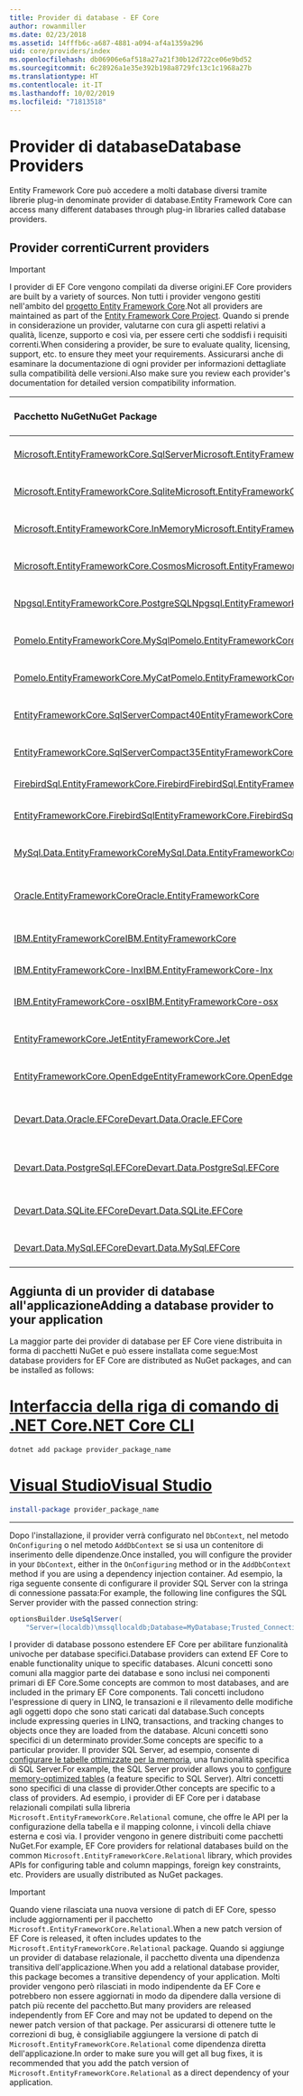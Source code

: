 ```yaml
---
title: Provider di database - EF Core
author: rowanmiller
ms.date: 02/23/2018
ms.assetid: 14fffb6c-a687-4881-a094-af4a1359a296
uid: core/providers/index
ms.openlocfilehash: db06906e6af518a27a21f30b12d722ce06e9bd52
ms.sourcegitcommit: 6c28926a1e35e392b198a8729fc13c1c1968a27b
ms.translationtype: HT
ms.contentlocale: it-IT
ms.lasthandoff: 10/02/2019
ms.locfileid: "71813518"
---
```

# <a name="database-providers"></a><span data-ttu-id="1d4b0-102">Provider di database</span><span class="sxs-lookup"><span data-stu-id="1d4b0-102">Database Providers</span></span>

<span data-ttu-id="1d4b0-103">Entity Framework Core può accedere a molti database diversi tramite librerie plug-in denominate provider di database.</span><span class="sxs-lookup"><span data-stu-id="1d4b0-103">Entity Framework Core can access many different databases through plug-in libraries called database providers.</span></span>

## <a name="current-providers"></a><span data-ttu-id="1d4b0-104">Provider correnti</span><span class="sxs-lookup"><span data-stu-id="1d4b0-104">Current providers</span></span>
> [!IMPORTANT]  
> <span data-ttu-id="1d4b0-105">I provider di EF Core vengono compilati da diverse origini.</span><span class="sxs-lookup"><span data-stu-id="1d4b0-105">EF Core providers are built by a variety of sources.</span></span> <span data-ttu-id="1d4b0-106">Non tutti i provider vengono gestiti nell'ambito del [progetto Entity Framework Core](https://github.com/aspnet/EntityFrameworkCore).</span><span class="sxs-lookup"><span data-stu-id="1d4b0-106">Not all providers are maintained as part of the [Entity Framework Core Project](https://github.com/aspnet/EntityFrameworkCore).</span></span> <span data-ttu-id="1d4b0-107">Quando si prende in considerazione un provider, valutarne con cura gli aspetti relativi a qualità, licenze, supporto e così via, per essere certi che soddisfi i requisiti correnti.</span><span class="sxs-lookup"><span data-stu-id="1d4b0-107">When considering a provider, be sure to evaluate quality, licensing, support, etc. to ensure they meet your requirements.</span></span> <span data-ttu-id="1d4b0-108">Assicurarsi anche di esaminare la documentazione di ogni provider per informazioni dettagliate sulla compatibilità delle versioni.</span><span class="sxs-lookup"><span data-stu-id="1d4b0-108">Also make sure you review each provider's documentation for detailed version compatibility information.</span></span>

| <span data-ttu-id="1d4b0-109">Pacchetto NuGet</span><span class="sxs-lookup"><span data-stu-id="1d4b0-109">NuGet Package</span></span>                                                                                                        | <span data-ttu-id="1d4b0-110">Motori di database supportati</span><span class="sxs-lookup"><span data-stu-id="1d4b0-110">Supported database engines</span></span> | <span data-ttu-id="1d4b0-111">Gestore / fornitore</span><span class="sxs-lookup"><span data-stu-id="1d4b0-111">Maintainer / Vendor</span></span>                                                           | <span data-ttu-id="1d4b0-112">Note / requisiti</span><span class="sxs-lookup"><span data-stu-id="1d4b0-112">Notes / Requirements</span></span> | <span data-ttu-id="1d4b0-113">Collegamenti utili</span><span class="sxs-lookup"><span data-stu-id="1d4b0-113">Useful links</span></span>                                                                                                                                                                                       |
|:---------------------------------------------------------------------------------------------------------------------|:---------------------------|:------------------------------------------------------------------------------|:---------------------|:---------------------------------------------------------------------------------------------------------------------------------------------------------------------------------------------------|
| [<span data-ttu-id="1d4b0-114">Microsoft.EntityFrameworkCore.SqlServer</span><span class="sxs-lookup"><span data-stu-id="1d4b0-114">Microsoft.EntityFrameworkCore.SqlServer</span></span>](https://www.nuget.org/packages/Microsoft.EntityFrameworkCore.SqlServer)    | <span data-ttu-id="1d4b0-115">SQL Server 2012 e versioni successive</span><span class="sxs-lookup"><span data-stu-id="1d4b0-115">SQL Server 2012 onwards</span></span>    | <span data-ttu-id="1d4b0-116">[Progetto EF Core](https://github.com/aspnet/EntityFrameworkCore/) (Microsoft)</span><span class="sxs-lookup"><span data-stu-id="1d4b0-116">[EF Core Project](https://github.com/aspnet/EntityFrameworkCore/) (Microsoft)</span></span> |                      | [<span data-ttu-id="1d4b0-117">docs</span><span class="sxs-lookup"><span data-stu-id="1d4b0-117">docs</span></span>](xref:core/providers/sql-server/index)                                                                                                                                                       |
| [<span data-ttu-id="1d4b0-118">Microsoft.EntityFrameworkCore.Sqlite</span><span class="sxs-lookup"><span data-stu-id="1d4b0-118">Microsoft.EntityFrameworkCore.Sqlite</span></span>](https://www.nuget.org/packages/Microsoft.EntityFrameworkCore.Sqlite)          | <span data-ttu-id="1d4b0-119">SQLite 3.7 e versioni successive</span><span class="sxs-lookup"><span data-stu-id="1d4b0-119">SQLite 3.7 onwards</span></span>         | <span data-ttu-id="1d4b0-120">[Progetto EF Core](https://github.com/aspnet/EntityFrameworkCore/) (Microsoft)</span><span class="sxs-lookup"><span data-stu-id="1d4b0-120">[EF Core Project](https://github.com/aspnet/EntityFrameworkCore/) (Microsoft)</span></span> |                      | [<span data-ttu-id="1d4b0-121">docs</span><span class="sxs-lookup"><span data-stu-id="1d4b0-121">docs</span></span>](xref:core/providers/sqlite/index)                                                                                                                                                           |
| [<span data-ttu-id="1d4b0-122">Microsoft.EntityFrameworkCore.InMemory</span><span class="sxs-lookup"><span data-stu-id="1d4b0-122">Microsoft.EntityFrameworkCore.InMemory</span></span>](https://www.nuget.org/packages/Microsoft.EntityFrameworkCore.InMemory)      | <span data-ttu-id="1d4b0-123">Database in memoria EF Core</span><span class="sxs-lookup"><span data-stu-id="1d4b0-123">EF Core in-memory database</span></span> | <span data-ttu-id="1d4b0-124">[Progetto EF Core](https://github.com/aspnet/EntityFrameworkCore/) (Microsoft)</span><span class="sxs-lookup"><span data-stu-id="1d4b0-124">[EF Core Project](https://github.com/aspnet/EntityFrameworkCore/) (Microsoft)</span></span> | <span data-ttu-id="1d4b0-125">Solo per test</span><span class="sxs-lookup"><span data-stu-id="1d4b0-125">For testing only</span></span>     | [<span data-ttu-id="1d4b0-126">docs</span><span class="sxs-lookup"><span data-stu-id="1d4b0-126">docs</span></span>](xref:core/providers/in-memory/index)                                                                                                                                                        |
| [<span data-ttu-id="1d4b0-127">Microsoft.EntityFrameworkCore.Cosmos</span><span class="sxs-lookup"><span data-stu-id="1d4b0-127">Microsoft.EntityFrameworkCore.Cosmos</span></span>](https://www.nuget.org/packages/Microsoft.EntityFrameworkCore.Cosmos)          | <span data-ttu-id="1d4b0-128">API SQL di Azure Cosmos DB</span><span class="sxs-lookup"><span data-stu-id="1d4b0-128">Azure Cosmos DB SQL API</span></span>    | <span data-ttu-id="1d4b0-129">[Progetto EF Core](https://github.com/aspnet/EntityFrameworkCore/) (Microsoft)</span><span class="sxs-lookup"><span data-stu-id="1d4b0-129">[EF Core Project](https://github.com/aspnet/EntityFrameworkCore/) (Microsoft)</span></span> |                      | [<span data-ttu-id="1d4b0-130">docs</span><span class="sxs-lookup"><span data-stu-id="1d4b0-130">docs</span></span>](xref:core/providers/cosmos/index)                                                                                         |
| [<span data-ttu-id="1d4b0-131">Npgsql.EntityFrameworkCore.PostgreSQL</span><span class="sxs-lookup"><span data-stu-id="1d4b0-131">Npgsql.EntityFrameworkCore.PostgreSQL</span></span>](https://www.nuget.org/packages/Npgsql.EntityFrameworkCore.PostgreSQL)        | <span data-ttu-id="1d4b0-132">PostgreSQL</span><span class="sxs-lookup"><span data-stu-id="1d4b0-132">PostgreSQL</span></span>                 | [<span data-ttu-id="1d4b0-133">Team di sviluppo Npgsql</span><span class="sxs-lookup"><span data-stu-id="1d4b0-133">Npgsql Development Team</span></span>](https://github.com/npgsql)                          |                      | [<span data-ttu-id="1d4b0-134">docs</span><span class="sxs-lookup"><span data-stu-id="1d4b0-134">docs</span></span>](http://www.npgsql.org/efcore/index.html)                                                                                                                                                    |
| [<span data-ttu-id="1d4b0-135">Pomelo.EntityFrameworkCore.MySql</span><span class="sxs-lookup"><span data-stu-id="1d4b0-135">Pomelo.EntityFrameworkCore.MySql</span></span>](https://www.nuget.org/packages/Pomelo.EntityFrameworkCore.MySql)                  | <span data-ttu-id="1d4b0-136">MySQL, MariaDB</span><span class="sxs-lookup"><span data-stu-id="1d4b0-136">MySQL, MariaDB</span></span>             | [<span data-ttu-id="1d4b0-137">Progetto Pomelo Foundation</span><span class="sxs-lookup"><span data-stu-id="1d4b0-137">Pomelo Foundation Project</span></span>](https://github.com/PomeloFoundation)              |                      | [<span data-ttu-id="1d4b0-138">leggimi</span><span class="sxs-lookup"><span data-stu-id="1d4b0-138">readme</span></span>](https://github.com/PomeloFoundation/Pomelo.EntityFrameworkCore.MySql/blob/master/README.md)                                                                                               |
| [<span data-ttu-id="1d4b0-139">Pomelo.EntityFrameworkCore.MyCat</span><span class="sxs-lookup"><span data-stu-id="1d4b0-139">Pomelo.EntityFrameworkCore.MyCat</span></span>](https://www.nuget.org/packages/Pomelo.EntityFrameworkCore.MyCat)                  | <span data-ttu-id="1d4b0-140">Server MyCAT</span><span class="sxs-lookup"><span data-stu-id="1d4b0-140">MyCAT Server</span></span>               | [<span data-ttu-id="1d4b0-141">Progetto Pomelo Foundation</span><span class="sxs-lookup"><span data-stu-id="1d4b0-141">Pomelo Foundation Project</span></span>](https://github.com/PomeloFoundation)              | <span data-ttu-id="1d4b0-142">Solo versione preliminare</span><span class="sxs-lookup"><span data-stu-id="1d4b0-142">Prerelease only</span></span>      | [<span data-ttu-id="1d4b0-143">leggimi</span><span class="sxs-lookup"><span data-stu-id="1d4b0-143">readme</span></span>](https://github.com/PomeloFoundation/Pomelo.EntityFrameworkCore.MyCat/blob/master/README.md)                                                                                               |
| [<span data-ttu-id="1d4b0-144">EntityFrameworkCore.SqlServerCompact40</span><span class="sxs-lookup"><span data-stu-id="1d4b0-144">EntityFrameworkCore.SqlServerCompact40</span></span>](https://www.nuget.org/packages/EntityFrameworkCore.SqlServerCompact40)      | <span data-ttu-id="1d4b0-145">SQL Server Compact 4.0</span><span class="sxs-lookup"><span data-stu-id="1d4b0-145">SQL Server Compact 4.0</span></span>     | [<span data-ttu-id="1d4b0-146">Erik Ejlskov Jensen</span><span class="sxs-lookup"><span data-stu-id="1d4b0-146">Erik Ejlskov Jensen</span></span>](https://github.com/ErikEJ/)                             | <span data-ttu-id="1d4b0-147">.NET Framework</span><span class="sxs-lookup"><span data-stu-id="1d4b0-147">.NET Framework</span></span>       | [<span data-ttu-id="1d4b0-148">wiki</span><span class="sxs-lookup"><span data-stu-id="1d4b0-148">wiki</span></span>](https://github.com/ErikEJ/EntityFramework.SqlServerCompact/wiki/Using-EF-Core-with-SQL-Server-Compact-in-Traditional-.NET-Applications)                                                     |
| [<span data-ttu-id="1d4b0-149">EntityFrameworkCore.SqlServerCompact35</span><span class="sxs-lookup"><span data-stu-id="1d4b0-149">EntityFrameworkCore.SqlServerCompact35</span></span>](https://www.nuget.org/packages/EntityFrameworkCore.SqlServerCompact35)      | <span data-ttu-id="1d4b0-150">SQL Server Compact 3.5</span><span class="sxs-lookup"><span data-stu-id="1d4b0-150">SQL Server Compact 3.5</span></span>     | [<span data-ttu-id="1d4b0-151">Erik Ejlskov Jensen</span><span class="sxs-lookup"><span data-stu-id="1d4b0-151">Erik Ejlskov Jensen</span></span>](https://github.com/ErikEJ/)                             | <span data-ttu-id="1d4b0-152">.NET Framework</span><span class="sxs-lookup"><span data-stu-id="1d4b0-152">.NET Framework</span></span>       | [<span data-ttu-id="1d4b0-153">wiki</span><span class="sxs-lookup"><span data-stu-id="1d4b0-153">wiki</span></span>](https://github.com/ErikEJ/EntityFramework.SqlServerCompact/wiki/Using-EF-Core-with-SQL-Server-Compact-in-Traditional-.NET-Applications)                                                     |
| [<span data-ttu-id="1d4b0-154">FirebirdSql.EntityFrameworkCore.Firebird</span><span class="sxs-lookup"><span data-stu-id="1d4b0-154">FirebirdSql.EntityFrameworkCore.Firebird</span></span>](https://www.nuget.org/packages/FirebirdSql.EntityFrameworkCore.Firebird/) | <span data-ttu-id="1d4b0-155">Firebird 2.5 e 3.x</span><span class="sxs-lookup"><span data-stu-id="1d4b0-155">Firebird 2.5 and 3.x</span></span>       | [<span data-ttu-id="1d4b0-156">Jiří Činčura</span><span class="sxs-lookup"><span data-stu-id="1d4b0-156">Jiří Činčura</span></span>](https://github.com/cincuranet)                                 |                      | [<span data-ttu-id="1d4b0-157">docs</span><span class="sxs-lookup"><span data-stu-id="1d4b0-157">docs</span></span>](https://github.com/cincuranet/FirebirdSql.Data.FirebirdClient/blob/master/Provider/docs/entity-framework-core.md)                                                                           |
| [<span data-ttu-id="1d4b0-158">EntityFrameworkCore.FirebirdSql</span><span class="sxs-lookup"><span data-stu-id="1d4b0-158">EntityFrameworkCore.FirebirdSql</span></span>](https://www.nuget.org/packages/EntityFrameworkCore.FirebirdSql/)                   | <span data-ttu-id="1d4b0-159">Firebird 2.5 e 3.x</span><span class="sxs-lookup"><span data-stu-id="1d4b0-159">Firebird 2.5 and 3.x</span></span>       | [<span data-ttu-id="1d4b0-160">Rafael Almeida</span><span class="sxs-lookup"><span data-stu-id="1d4b0-160">Rafael Almeida</span></span>](https://github.com/ralmsdeveloper)                           |                      | [<span data-ttu-id="1d4b0-161">wiki</span><span class="sxs-lookup"><span data-stu-id="1d4b0-161">wiki</span></span>](https://github.com/ralmsdeveloper/EntityFrameworkCore.FirebirdSQL/wiki)                                                                                                                     |
| [<span data-ttu-id="1d4b0-162">MySql.Data.EntityFrameworkCore</span><span class="sxs-lookup"><span data-stu-id="1d4b0-162">MySql.Data.EntityFrameworkCore</span></span>](https://www.nuget.org/packages/MySql.Data.EntityFrameworkCore)                      | <span data-ttu-id="1d4b0-163">MySQL</span><span class="sxs-lookup"><span data-stu-id="1d4b0-163">MySQL</span></span>                      | <span data-ttu-id="1d4b0-164">[Progetto MySQL](http://dev.mysql.com) (Oracle)</span><span class="sxs-lookup"><span data-stu-id="1d4b0-164">[MySQL project](http://dev.mysql.com) (Oracle)</span></span>                                |                      | [<span data-ttu-id="1d4b0-165">docs</span><span class="sxs-lookup"><span data-stu-id="1d4b0-165">docs</span></span>](https://dev.mysql.com/doc/connector-net/en/connector-net-entityframework-core.html)                                                                                                         |
| [<span data-ttu-id="1d4b0-166">Oracle.EntityFrameworkCore</span><span class="sxs-lookup"><span data-stu-id="1d4b0-166">Oracle.EntityFrameworkCore</span></span>](https://www.nuget.org/packages/Oracle.EntityFrameworkCore/)                             | <span data-ttu-id="1d4b0-167">Oracle DB 11.2 e versioni successive</span><span class="sxs-lookup"><span data-stu-id="1d4b0-167">Oracle DB 11.2 onwards</span></span>     | [<span data-ttu-id="1d4b0-168">Oracle</span><span class="sxs-lookup"><span data-stu-id="1d4b0-168">Oracle</span></span>](https://www.oracle.com/technetwork/topics/dotnet/)                   | <span data-ttu-id="1d4b0-169">Prerelease</span><span class="sxs-lookup"><span data-stu-id="1d4b0-169">Prerelease</span></span>           | [<span data-ttu-id="1d4b0-170">Sito Web</span><span class="sxs-lookup"><span data-stu-id="1d4b0-170">website</span></span>](https://www.oracle.com/technetwork/topics/dotnet/)                                                                                                                                       |
| [<span data-ttu-id="1d4b0-171">IBM.EntityFrameworkCore</span><span class="sxs-lookup"><span data-stu-id="1d4b0-171">IBM.EntityFrameworkCore</span></span>](https://www.nuget.org/packages/IBM.EntityFrameworkCore)                                    | <span data-ttu-id="1d4b0-172">Db2, Informix</span><span class="sxs-lookup"><span data-stu-id="1d4b0-172">Db2, Informix</span></span>              | [<span data-ttu-id="1d4b0-173">IBM</span><span class="sxs-lookup"><span data-stu-id="1d4b0-173">IBM</span></span>](https://ibm.com)                                                        | <span data-ttu-id="1d4b0-174">Versione di Windows</span><span class="sxs-lookup"><span data-stu-id="1d4b0-174">Windows version</span></span>      | [<span data-ttu-id="1d4b0-175">Blog</span><span class="sxs-lookup"><span data-stu-id="1d4b0-175">blog</span></span>](https://www.ibm.com/developerworks/community/blogs/96960515-2ea1-4391-8170-b0515d08e4da/entry/Creating_Entity_Data_Model_using_IBM_Data_Server_providers_for_Entity_Framework_Core?lang=en) |
| [<span data-ttu-id="1d4b0-176">IBM.EntityFrameworkCore-lnx</span><span class="sxs-lookup"><span data-stu-id="1d4b0-176">IBM.EntityFrameworkCore-lnx</span></span>](https://www.nuget.org/packages/IBM.EntityFrameworkCore-lnx)                            | <span data-ttu-id="1d4b0-177">Db2, Informix</span><span class="sxs-lookup"><span data-stu-id="1d4b0-177">Db2, Informix</span></span>              | [<span data-ttu-id="1d4b0-178">IBM</span><span class="sxs-lookup"><span data-stu-id="1d4b0-178">IBM</span></span>](https://ibm.com)                                                        | <span data-ttu-id="1d4b0-179">Versione di Linux</span><span class="sxs-lookup"><span data-stu-id="1d4b0-179">Linux version</span></span>        | [<span data-ttu-id="1d4b0-180">Blog</span><span class="sxs-lookup"><span data-stu-id="1d4b0-180">blog</span></span>](https://www.ibm.com/developerworks/community/blogs/96960515-2ea1-4391-8170-b0515d08e4da/entry/Creating_Entity_Data_Model_using_IBM_Data_Server_providers_for_Entity_Framework_Core?lang=en) |
| [<span data-ttu-id="1d4b0-181">IBM.EntityFrameworkCore-osx</span><span class="sxs-lookup"><span data-stu-id="1d4b0-181">IBM.EntityFrameworkCore-osx</span></span>](https://www.nuget.org/packages/IBM.EntityFrameworkCore-osx)                            | <span data-ttu-id="1d4b0-182">Db2, Informix</span><span class="sxs-lookup"><span data-stu-id="1d4b0-182">Db2, Informix</span></span>              | [<span data-ttu-id="1d4b0-183">IBM</span><span class="sxs-lookup"><span data-stu-id="1d4b0-183">IBM</span></span>](https://ibm.com)                                                        | <span data-ttu-id="1d4b0-184">Versione macOS</span><span class="sxs-lookup"><span data-stu-id="1d4b0-184">macOS version</span></span>        | [<span data-ttu-id="1d4b0-185">Blog</span><span class="sxs-lookup"><span data-stu-id="1d4b0-185">blog</span></span>](https://www.ibm.com/developerworks/community/blogs/96960515-2ea1-4391-8170-b0515d08e4da/entry/Creating_Entity_Data_Model_using_IBM_Data_Server_providers_for_Entity_Framework_Core?lang=en) |
| [<span data-ttu-id="1d4b0-186">EntityFrameworkCore.Jet</span><span class="sxs-lookup"><span data-stu-id="1d4b0-186">EntityFrameworkCore.Jet</span></span>](https://www.nuget.org/packages/EntityFrameworkCore.Jet/)                                   | <span data-ttu-id="1d4b0-187">File di Microsoft Access</span><span class="sxs-lookup"><span data-stu-id="1d4b0-187">Microsoft Access files</span></span>     | [<span data-ttu-id="1d4b0-188">Bubi</span><span class="sxs-lookup"><span data-stu-id="1d4b0-188">Bubi</span></span>](https://github.com/bubibubi)                                           | <span data-ttu-id="1d4b0-189">.NET Framework</span><span class="sxs-lookup"><span data-stu-id="1d4b0-189">.NET Framework</span></span>       | [<span data-ttu-id="1d4b0-190">leggimi</span><span class="sxs-lookup"><span data-stu-id="1d4b0-190">readme</span></span>](https://github.com/bubibubi/EntityFrameworkCore.Jet/blob/master/docs/README.md)                                                                                                           |
| [<span data-ttu-id="1d4b0-191">EntityFrameworkCore.OpenEdge</span><span class="sxs-lookup"><span data-stu-id="1d4b0-191">EntityFrameworkCore.OpenEdge</span></span>](https://www.nuget.org/packages/EntityFrameworkCore.OpenEdge/)                         | <span data-ttu-id="1d4b0-192">Progress OpenEdge</span><span class="sxs-lookup"><span data-stu-id="1d4b0-192">Progress OpenEdge</span></span>          | [<span data-ttu-id="1d4b0-193">Alex Wiese</span><span class="sxs-lookup"><span data-stu-id="1d4b0-193">Alex Wiese</span></span>](https://github.com/alexwiese)                                    |                      | [<span data-ttu-id="1d4b0-194">leggimi</span><span class="sxs-lookup"><span data-stu-id="1d4b0-194">readme</span></span>](https://github.com/alexwiese/EntityFrameworkCore.OpenEdge/blob/master/README.md)                                                                                                          |
| [<span data-ttu-id="1d4b0-195">Devart.Data.Oracle.EFCore</span><span class="sxs-lookup"><span data-stu-id="1d4b0-195">Devart.Data.Oracle.EFCore</span></span>](https://www.nuget.org/packages/Devart.Data.Oracle.EFCore/)                               | <span data-ttu-id="1d4b0-196">Oracle DB 9.2.0.4 e versioni successive</span><span class="sxs-lookup"><span data-stu-id="1d4b0-196">Oracle DB 9.2.0.4 onwards</span></span>  | [<span data-ttu-id="1d4b0-197">DevArt</span><span class="sxs-lookup"><span data-stu-id="1d4b0-197">DevArt</span></span>](https://www.devart.com/)                                             | <span data-ttu-id="1d4b0-198">Paid</span><span class="sxs-lookup"><span data-stu-id="1d4b0-198">Paid</span></span>                 | [<span data-ttu-id="1d4b0-199">docs</span><span class="sxs-lookup"><span data-stu-id="1d4b0-199">docs</span></span>](https://www.devart.com/dotconnect/oracle/docs/)                                                                                                                                             |
| [<span data-ttu-id="1d4b0-200">Devart.Data.PostgreSql.EFCore</span><span class="sxs-lookup"><span data-stu-id="1d4b0-200">Devart.Data.PostgreSql.EFCore</span></span>](https://www.nuget.org/packages/Devart.Data.PostgreSql.EFCore/)                       | <span data-ttu-id="1d4b0-201">PostgreSQL 8.0 e versioni successive</span><span class="sxs-lookup"><span data-stu-id="1d4b0-201">PostgreSQL 8.0 onwards</span></span>     | [<span data-ttu-id="1d4b0-202">DevArt</span><span class="sxs-lookup"><span data-stu-id="1d4b0-202">DevArt</span></span>](https://www.devart.com/)                                             | <span data-ttu-id="1d4b0-203">Paid</span><span class="sxs-lookup"><span data-stu-id="1d4b0-203">Paid</span></span>                 | [<span data-ttu-id="1d4b0-204">docs</span><span class="sxs-lookup"><span data-stu-id="1d4b0-204">docs</span></span>](https://www.devart.com/dotconnect/postgresql/docs/)                                                                                                                                         |
| [<span data-ttu-id="1d4b0-205">Devart.Data.SQLite.EFCore</span><span class="sxs-lookup"><span data-stu-id="1d4b0-205">Devart.Data.SQLite.EFCore</span></span>](https://www.nuget.org/packages/Devart.Data.SQLite.EFCore/)                               | <span data-ttu-id="1d4b0-206">SQLite 3 e versioni successive</span><span class="sxs-lookup"><span data-stu-id="1d4b0-206">SQLite 3 onwards</span></span>           | [<span data-ttu-id="1d4b0-207">DevArt</span><span class="sxs-lookup"><span data-stu-id="1d4b0-207">DevArt</span></span>](https://www.devart.com/)                                             | <span data-ttu-id="1d4b0-208">Paid</span><span class="sxs-lookup"><span data-stu-id="1d4b0-208">Paid</span></span>                 | [<span data-ttu-id="1d4b0-209">docs</span><span class="sxs-lookup"><span data-stu-id="1d4b0-209">docs</span></span>](https://www.devart.com/dotconnect/sqlite/docs/)                                                                                                                                             |
| [<span data-ttu-id="1d4b0-210">Devart.Data.MySql.EFCore</span><span class="sxs-lookup"><span data-stu-id="1d4b0-210">Devart.Data.MySql.EFCore</span></span>](https://www.nuget.org/packages/Devart.Data.MySql.EFCore/)                                 | <span data-ttu-id="1d4b0-211">MySQL 5 e versioni successive</span><span class="sxs-lookup"><span data-stu-id="1d4b0-211">MySQL 5 onwards</span></span>            | [<span data-ttu-id="1d4b0-212">DevArt</span><span class="sxs-lookup"><span data-stu-id="1d4b0-212">DevArt</span></span>](https://www.devart.com/)                                             | <span data-ttu-id="1d4b0-213">Paid</span><span class="sxs-lookup"><span data-stu-id="1d4b0-213">Paid</span></span>                 | [<span data-ttu-id="1d4b0-214">docs</span><span class="sxs-lookup"><span data-stu-id="1d4b0-214">docs</span></span>](https://www.devart.com/dotconnect/mysql/docs/)                                                                                                                                              |

## <a name="adding-a-database-provider-to-your-application"></a><span data-ttu-id="1d4b0-215">Aggiunta di un provider di database all'applicazione</span><span class="sxs-lookup"><span data-stu-id="1d4b0-215">Adding a database provider to your application</span></span>

<span data-ttu-id="1d4b0-216">La maggior parte dei provider di database per EF Core viene distribuita in forma di pacchetti NuGet e può essere installata come segue:</span><span class="sxs-lookup"><span data-stu-id="1d4b0-216">Most database providers for EF Core are distributed as NuGet packages, and can be installed as follows:</span></span>

# <a name="net-core-clitabdotnet-core-cli"></a>[<span data-ttu-id="1d4b0-217">Interfaccia della riga di comando di .NET Core</span><span class="sxs-lookup"><span data-stu-id="1d4b0-217">.NET Core CLI</span></span>](#tab/dotnet-core-cli)

``` console
dotnet add package provider_package_name
```

# <a name="visual-studiotabvs"></a>[<span data-ttu-id="1d4b0-218">Visual Studio</span><span class="sxs-lookup"><span data-stu-id="1d4b0-218">Visual Studio</span></span>](#tab/vs)

``` powershell
install-package provider_package_name
```

***

<span data-ttu-id="1d4b0-219">Dopo l'installazione, il provider verrà configurato nel `DbContext`, nel metodo `OnConfiguring` o nel metodo `AddDbContext` se si usa un contenitore di inserimento delle dipendenze.</span><span class="sxs-lookup"><span data-stu-id="1d4b0-219">Once installed, you will configure the provider in your `DbContext`, either in the `OnConfiguring` method or in the `AddDbContext` method if you are using a dependency injection container.</span></span>
<span data-ttu-id="1d4b0-220">Ad esempio, la riga seguente consente di configurare il provider SQL Server con la stringa di connessione passata:</span><span class="sxs-lookup"><span data-stu-id="1d4b0-220">For example, the following line configures the SQL Server provider with the passed connection string:</span></span>

``` csharp
optionsBuilder.UseSqlServer(
    "Server=(localdb)\mssqllocaldb;Database=MyDatabase;Trusted_Connection=True;");
```  

<span data-ttu-id="1d4b0-221">I provider di database possono estendere EF Core per abilitare funzionalità univoche per database specifici.</span><span class="sxs-lookup"><span data-stu-id="1d4b0-221">Database providers can extend EF Core to enable functionality unique to specific databases.</span></span>
<span data-ttu-id="1d4b0-222">Alcuni concetti sono comuni alla maggior parte dei database e sono inclusi nei componenti primari di EF Core.</span><span class="sxs-lookup"><span data-stu-id="1d4b0-222">Some concepts are common to most databases, and are included in the primary EF Core components.</span></span>
<span data-ttu-id="1d4b0-223">Tali concetti includono l'espressione di query in LINQ, le transazioni e il rilevamento delle modifiche agli oggetti dopo che sono stati caricati dal database.</span><span class="sxs-lookup"><span data-stu-id="1d4b0-223">Such concepts include expressing queries in LINQ, transactions, and tracking changes to objects once they are loaded from the database.</span></span>
<span data-ttu-id="1d4b0-224">Alcuni concetti sono specifici di un determinato provider.</span><span class="sxs-lookup"><span data-stu-id="1d4b0-224">Some concepts are specific to a particular provider.</span></span>
<span data-ttu-id="1d4b0-225">Il provider SQL Server, ad esempio, consente di [configurare le tabelle ottimizzate per la memoria](xref:core/providers/sql-server/memory-optimized-tables), una funzionalità specifica di SQL Server.</span><span class="sxs-lookup"><span data-stu-id="1d4b0-225">For example, the SQL Server provider allows you to [configure memory-optimized tables](xref:core/providers/sql-server/memory-optimized-tables) (a feature specific to SQL Server).</span></span>
<span data-ttu-id="1d4b0-226">Altri concetti sono specifici di una classe di provider.</span><span class="sxs-lookup"><span data-stu-id="1d4b0-226">Other concepts are specific to a class of providers.</span></span>
<span data-ttu-id="1d4b0-227">Ad esempio, i provider di EF Core per i database relazionali compilati sulla libreria `Microsoft.EntityFrameworkCore.Relational` comune, che offre le API per la configurazione della tabella e il mapping colonne, i vincoli della chiave esterna e così via. I provider vengono in genere distribuiti come pacchetti NuGet.</span><span class="sxs-lookup"><span data-stu-id="1d4b0-227">For example, EF Core providers for relational databases build on the common `Microsoft.EntityFrameworkCore.Relational` library, which provides APIs for configuring table and column mappings, foreign key constraints, etc. Providers are usually distributed as NuGet packages.</span></span>

> [!IMPORTANT]  
> <span data-ttu-id="1d4b0-228">Quando viene rilasciata una nuova versione di patch di EF Core, spesso include aggiornamenti per il pacchetto `Microsoft.EntityFrameworkCore.Relational`.</span><span class="sxs-lookup"><span data-stu-id="1d4b0-228">When a new patch version of EF Core is released, it often includes updates to the `Microsoft.EntityFrameworkCore.Relational` package.</span></span>
> <span data-ttu-id="1d4b0-229">Quando si aggiunge un provider di database relazionale, il pacchetto diventa una dipendenza transitiva dell'applicazione.</span><span class="sxs-lookup"><span data-stu-id="1d4b0-229">When you add a relational database provider, this package becomes a transitive dependency of your application.</span></span>
> <span data-ttu-id="1d4b0-230">Molti provider vengono però rilasciati in modo indipendente da EF Core e potrebbero non essere aggiornati in modo da dipendere dalla versione di patch più recente del pacchetto.</span><span class="sxs-lookup"><span data-stu-id="1d4b0-230">But many providers are released independently from EF Core and may not be updated to depend on the newer patch version of that package.</span></span>
> <span data-ttu-id="1d4b0-231">Per assicurarsi di ottenere tutte le correzioni di bug, è consigliabile aggiungere la versione di patch di `Microsoft.EntityFrameworkCore.Relational` come dipendenza diretta dell'applicazione.</span><span class="sxs-lookup"><span data-stu-id="1d4b0-231">In order to make sure you will get all bug fixes, it is recommended that you add the patch version of `Microsoft.EntityFrameworkCore.Relational` as a direct dependency of your application.</span></span>

